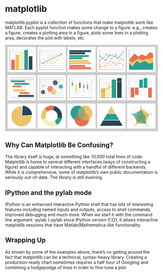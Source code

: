 # matplotlib
matplotlib.pyplot is a collection of functions that make matplotlib work like MATLAB.
Each pyplot function makes some change to a figure: e.g., creates a figure, creates a plotting area in a figure,
plots some lines in a plotting area, decorates the plot with labels, etc.

![matpolitlip](matpolitlip.png)

## Why Can Matplotlib Be Confusing?
The library itself is huge, at something like 70,000 total lines of code.
Matplotlib is home to several different interfaces (ways of constructing a figure) and capable of interacting with a handful of different backends.
While it is comprehensive, some of matplotlib’s own public documentation is seriously out-of-date. The library is still evolving.

## IPython and the pylab mode 
IPython is an enhanced interactive Python shell that has lots of interesting features including named inputs and outputs,
access to shell commands, improved debugging and much more. When we start it with the command line argument -pylab (–pylab since IPython version 0.12),
it allows interactive matplotlib sessions that have Matlab/Mathematica-like functionality.


## Wrapping Up 
As shown by some of the examples above, there’s no getting around the fact that matplotlib can be a technical, syntax-heavy library.
Creating a production-ready chart sometimes requires a half hour of Googling and combining a hodgepodge of lines in order to fine-tune a plot.






